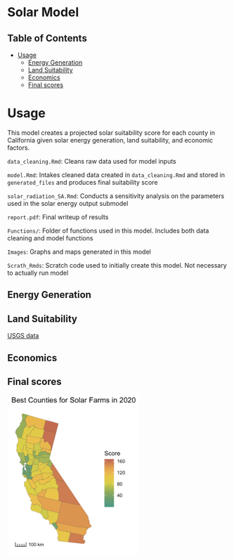 # Solar Model

## Table of Contents
* [Usage](#usage)
  * [Energy Generation](#energy-generation)
  * [Land Suitability](#land-suitability)
  * [Economics](#economics)
  * [Final scores](#final-scores)

# Usage

This model creates a projected solar suitability score for each county in California given solar energy generation, land suitability, and economic factors.

<code>data_cleaning.Rmd</code>: Cleans raw data used for model inputs

<code>model.Rmd</code>: Intakes cleaned data created in <code>data_cleaning.Rmd</code> and stored in  <code>generated_files</code> and produces final suitability score

<code>solar_radiation_SA.Rmd</code>: Conducts a sensitivity analysis on the parameters used in the solar energy output submodel

<code>report.pdf</code>: Final writeup of results

<code>Functions/</code>: Folder of functions used in this model. Includes both data cleaning and model functions

<code>Images</code>: Graphs and maps generated in this model

<code>Scrath_Rmds</code>: Scratch code used to initially create this model. Not necessary to actually run model


## Energy Generation

## Land Suitability
[USGS data](https://www.usgs.gov/centers/wgsc/science/california-land-change-projections?qt-science_center_objects=0#qt-science_center_objects)

## Economics

## Final scores
<img src="Images/best_counties_2020.png" width="300px">
